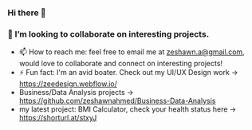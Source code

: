 ### Hi there 👋
### 👯 I’m looking to collaborate on interesting projects. 
- 📫 How to reach me: feel free to email me at zeshawn.a@gmail.com, would love to collaborate and connect on interesting projects!
- ⚡ Fun fact: I'm an avid boater. Check out my UI/UX Design work -> https://zeedesign.webflow.io/
- Business/Data Analysis projects -> https://github.com/zeshawnahmed/Business-Data-Analysis
- my latest project: BMI Calculator, check your health status here -> https://shorturl.at/stxyJ
<!--
**zeshawnahmed/zeshawnahmed** is a ✨ _special_ ✨ repository because its `README.md` (this file) appears on your GitHub profile.

Here are some ideas to get you started:



